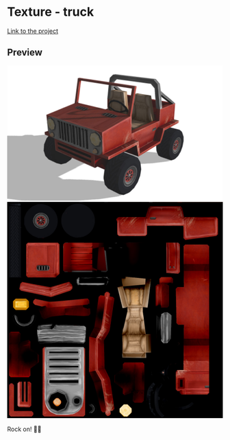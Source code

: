 # Texture - truck



[Link to the project](https://github.com/isBatak/react-three-fiber-truck)

## Preview

![Texture preview in 3D](./resources/truck.jpg)
![Texture preview in 2D](./resources/texture-truck.jpg)

Rock on! 🤘🏽 
